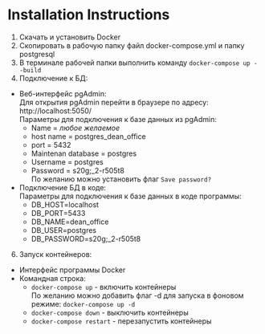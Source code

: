 # Installation Instructions
1. Скачать и установить Docker
2. Скопировать в рабочую папку файл docker-compose.yml и папку postgresql
3. В терминале рабочей папки выполнить команду ```docker-compose up --build```
4. Подключение к БД:
- Веб-интерфейс pgAdmin:  
  Для открытия pgAdmin перейти в браузере по адресу: http://localhost:5050/  
  Параметры для подключения к базе данных из pgAdmin:
  - Name = *любое желаемое*
  - host name = postgres_dean_office
  - port = 5432
  - Maintenan database = postgres
  - Username = postgres
  - Password = s20g;_2-r505t8  
По желанию можно установить флаг ```Save password?```
- Подключение БД в коде:  
  Параметры для подключения к базе данных в коде программы:  
  - DB_HOST=localhost
  - DB_PORT=5433
  - DB_NAME=dean_office
  - DB_USER=postgres
  - DB_PASSWORD=s20g;_2-r505t8
6. Запуск контейнеров:
- Интерфейс программы Docker
- Командная строка:
  - ```docker-compose up``` - включить контейнеры  
  По желанию можно добавить флаг -d для запуска в фоновом режиме: ```docker-compose up -d```
  - ```docker-compose down``` - выключить контейнеры
  - ```docker-compose restart``` - перезапустить контейнеры
